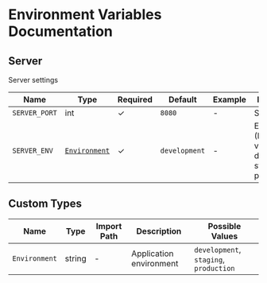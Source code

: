 # Environment Variables Documentation

## Server

Server settings

| Name | Type | Required | Default | Example | Description |
|--------|------|----------|---------|---------|-------------|
| `SERVER_PORT` | int | ✓ | `8080` | - | Server port |
| `SERVER_ENV` | [`Environment`](#custom-types) | ✓ | `development` | - | Environment (Possible values: development, staging, production) |

## Custom Types

| Name | Type | Import Path | Description | Possible Values |
|----|------|------------|-------------|----------------|
| `Environment` | string | - | Application environment | `development`, `staging`, `production` | 